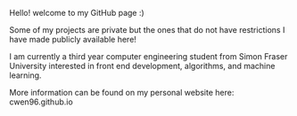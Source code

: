 Hello! welcome to my GitHub page :)

Some of my projects are private but the ones that do not have restrictions I have made publicly available here!

I am currently a third year computer engineering student from Simon Fraser University interested in front end development, algorithms, and machine learning.

More information can be found on my personal website here: cwen96.github.io
